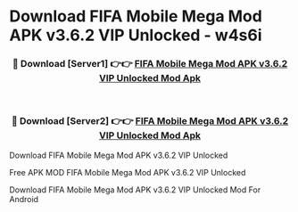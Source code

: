# Download FIFA Mobile Mega Mod APK v3.6.2 VIP Unlocked - w4s6i



<div align="center">
<h3>🔴 Download [Server1] 👉👉 <a href="https://momento.my/?title=FIFA_Mobile_Mega_Mod_APK_v3.6.2_VIP_Unlocked">FIFA Mobile Mega Mod APK v3.6.2 VIP Unlocked Mod Apk</a></h3><br>

<h3>🔴 Download [Server2] 👉👉 <a href="https://momento.my/?title=FIFA_Mobile_Mega_Mod_APK_v3.6.2_VIP_Unlocked">FIFA Mobile Mega Mod APK v3.6.2 VIP Unlocked Mod Apk</a></h3>
</div>



Download FIFA Mobile Mega Mod APK v3.6.2 VIP Unlocked 

Free APK MOD FIFA Mobile Mega Mod APK v3.6.2 VIP Unlocked 

Download FIFA Mobile Mega Mod APK v3.6.2 VIP Unlocked Mod For Android
